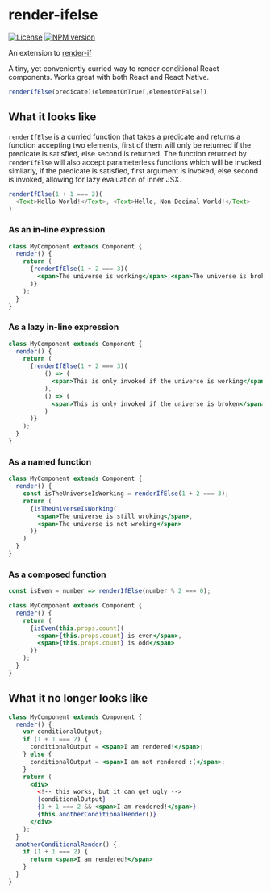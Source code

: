 # render-ifelse
[![License](http://img.shields.io/badge/license-MIT-blue.svg?style=flat)](https://npmjs.org/package/render-ifelse)
[![NPM version](http://img.shields.io/npm/v/render-ifelse.svg?style=flat)](https://npmjs.org/package/render-ifelse)

An extension to [render-if](https://github.com/sundeepnarang/render-if) 

A tiny, yet conveniently curried way to render conditional React components. Works great with both React and React Native.

```js
renderIfElse(predicate)(elementOnTrue[,elementOnFalse])
```



## What it looks like

`renderIfElse` is a curried function that takes a predicate and returns a function accepting two elements, first of them will only be returned if the predicate is satisfied, else second is returned.
The function returned by `renderIfElse` will also accept parameterless functions which will be invoked similarly, if the predicate is satisfied, first argument is invoked, else second is invoked, allowing for lazy evaluation of inner JSX.

```js
renderIfElse(1 + 1 === 2)(
  <Text>Hello World!</Text>, <Text>Hello, Non-Decimal World!</Text>
)
```

### As an in-line expression

```jsx
class MyComponent extends Component {
  render() {
    return (
      {renderIfElse(1 + 2 === 3)(
        <span>The universe is working</span>,<span>The universe is broken</span>
      )}
    );
  }
}
```

### As a lazy in-line expression

```jsx
class MyComponent extends Component {
  render() {
    return (
      {renderIfElse(1 + 2 === 3)(
          () => (
            <span>This is only invoked if the universe is working</span>
          ),
          () => (
            <span>This is only invoked if the universe is broken</span>
          )
      )}
    );
  }
}
```

### As a named function

```jsx
class MyComponent extends Component {
  render() {
    const isTheUniverseIsWorking = renderIfElse(1 + 2 === 3);
    return (
      {isTheUniverseIsWorking(
        <span>The universe is still wroking</span>,
        <span>The universe is not wroking</span>
      )}
    )
  }
}
```

### As a composed function
```jsx
const isEven = number => renderIfElse(number % 2 === 0);

class MyComponent extends Component {
  render() {
    return (
      {isEven(this.props.count)(
        <span>{this.props.count} is even</span>,
        <span>{this.props.count} is odd</span>
      )}
    );
  }
}
```

## What it no longer looks like

```jsx
class MyComponent extends Component {
  render() {
    var conditionalOutput;
    if (1 + 1 === 2) {
      conditionalOutput = <span>I am rendered!</span>;
    } else {
      conditionalOutput = <span>I am not rendered :(</span>;
    }
    return (
      <div>
        <!-- this works, but it can get ugly -->
        {conditionalOutput}
        {1 + 1 === 2 && <span>I am rendered!</span>}
        {this.anotherConditionalRender()}
      </div>
    );
  }
  anotherConditionalRender() {
    if (1 + 1 === 2) {
      return <span>I am rendered!</span>
    }
  }
}
```
